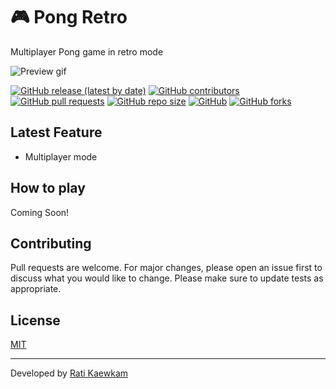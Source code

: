 # 🎮 Pong Retro
Multiplayer Pong game in retro mode

![Preview gif](https://raw.githubusercontent.com/ratikaewkam/PongRetro/main/Preview/preview.gif)

[![GitHub release (latest by date)](https://img.shields.io/github/v/release/ratikaewkam/PongRetro)](https://github.com/ratikaewkam/PongRetro/releases/tag/v1.0.0)
[![GitHub contributors](https://img.shields.io/github/contributors/ratikaewkam/PongRetro)](https://github.com/ratikaewkam/PongRetro/graphs/contributors)
[![GitHub pull requests](https://img.shields.io/github/issues-pr/ratikaewkam/PongRetro)](https://github.com/ratikaewkam/PongRetro/pulls)
[![GitHub repo size](https://img.shields.io/github/repo-size/ratikaewkam/PongRetro)](https://github.com/ratikaewkam/PongRetro)
[![GitHub](https://img.shields.io/github/license/ratikaewkam/PongRetro)](https://github.com/ratikaewkam/PongRetro/blob/main/LICENSE)
[![GitHub forks](https://img.shields.io/github/forks/ratikaewkam/PongRetro?style=social)](https://github.com/ratikaewkam/PongRetro/network/members)

## Latest Feature
- Multiplayer mode

## How to play
Coming Soon!

## Contributing
Pull requests are welcome. For major changes, please open an issue first to discuss what you would like to change. Please make sure to update tests as appropriate.

## License
[MIT](https://choosealicense.com/licenses/mit/)

---
Developed by [Rati Kaewkam](https://github.com/ratikaewkam)
